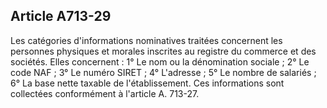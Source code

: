 Article A713-29
----
Les catégories d'informations nominatives traitées concernent les personnes
physiques et morales inscrites au registre du commerce et des sociétés. Elles
concernent : 1° Le nom ou la dénomination sociale ; 2° Le code NAF ; 3° Le
numéro SIRET ; 4° L'adresse ; 5° Le nombre de salariés ; 6° La base nette
taxable de l'établissement. Ces informations sont collectées conformément à
l'article A. 713-27.
